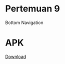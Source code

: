 # Pertemuan 9

Bottom Navigation

# APK

[Download](https://github.com/nurazizUGM/PPPB_09_BottomNavigation/releases)